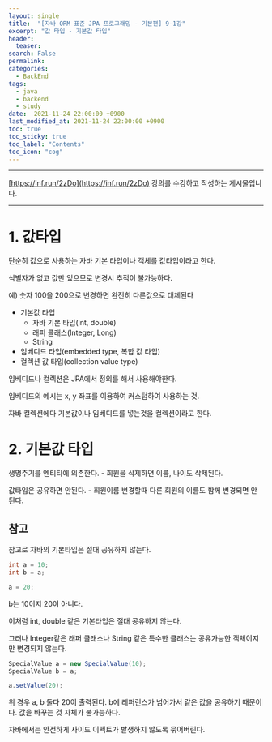 ```yaml
---
layout: single
title:  "[자바 ORM 표준 JPA 프로그래밍 - 기본편] 9-1강"
excerpt: "값 타입 - 기본값 타입"
header:
  teaser: 
search: False
permalink:
categories: 
  - BackEnd
tags:
  - java
  - backend
  - study
date:  2021-11-24 22:00:00 +0900
last_modified_at: 2021-11-24 22:00:00 +0900
toc: true
toc_sticky: true
toc_label: "Contents"
toc_icon: "cog"
---
```

---

[https://inf.run/2zDo](https://inf.run/2zDo) 강의를 수강하고 작성하는 게시물입니다.

---

# 1. 값타입

단순히 값으로 사용하는 자바 기본 타입이나 객체를 값타입이라고 한다.

식별자가 없고 값만 있으므로 변경시 추적이 불가능하다.

예) 숫자 100을 200으로 변경하면 완전히 다른값으로 대체된다



- 기본값 타입
  - 자바 기본 타입(int, double)
  - 래퍼 클래스(Integer, Long)
  - String
- 임베디드 타입(embedded type, 복합 값 타입)
- 컬렉션 값 타입(collection value type)

임베디드나 컬렉션은 JPA에서 정의를 해서 사용해야한다.

임베디드의 예시는 x, y 좌표를 이용하여 커스텀하여 사용하는 것.

자바 컬렉션에다 기본값이나 임베디드를 넣는것을 컬렉션이라고 한다.

# 2. 기본값 타입

생명주기를 엔티티에 의존한다. - 회원을 삭제하면 이름, 나이도 삭제된다.

값타입은 공유하면 안된다. - 회원이름 변경할때 다른 회원의 이름도 함께 변경되면 안된다.

## 참고

참고로 자바의 기본타입은 절대 공유하지 않는다.

```java
int a = 10;
int b = a;

a = 20;
```

b는 10이지 20이 아니다.

이처럼 int, double 같은 기본타입은 절대 공유하지 않는다.

그러나 Integer같은 래퍼 클래스나 String 같은 특수한 클래스는 공유가능한 객체이지만 변경되지 않는다.

```java
SpecialValue a = new SpecialValue(10);
SpecialValue b = a;

a.setValue(20);
```

위 경우 a, b 둘다 20이 출력된다. b에 레퍼런스가 넘어가서 같은 값을 공유하기 때문이다. 값을 바꾸는 것 자체가 불가능하다.

자바에서는 안전하게 사이드 이펙트가 발생하지 않도록 묶어버린다.
